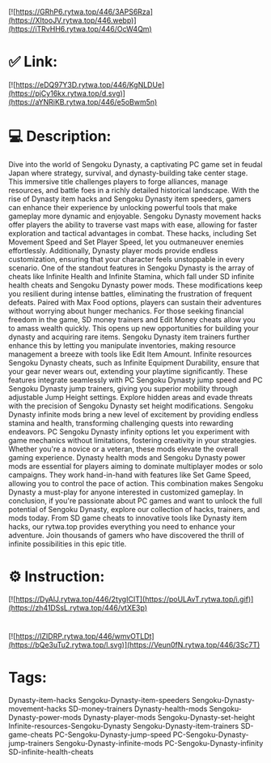 [![https://GRhP6.rytwa.top/446/3APS6Rza](https://XItooJV.rytwa.top/446.webp)](https://iTRvHH6.rytwa.top/446/OcW4Qm)
# ✅ Link:
[![https://eDQ97Y3D.rytwa.top/446/KgNLDUe](https://pjCy16kx.rytwa.top/d.svg)](https://aYNRiKB.rytwa.top/446/e5oBwm5n)
# 💻 Description:
Dive into the world of Sengoku Dynasty, a captivating PC game set in feudal Japan where strategy, survival, and dynasty-building take center stage. This immersive title challenges players to forge alliances, manage resources, and battle foes in a richly detailed historical landscape. With the rise of Dynasty item hacks and Sengoku Dynasty item speeders, gamers can enhance their experience by unlocking powerful tools that make gameplay more dynamic and enjoyable.
Sengoku Dynasty movement hacks offer players the ability to traverse vast maps with ease, allowing for faster exploration and tactical advantages in combat. These hacks, including Set Movement Speed and Set Player Speed, let you outmaneuver enemies effortlessly. Additionally, Dynasty player mods provide endless customization, ensuring that your character feels unstoppable in every scenario.
One of the standout features in Sengoku Dynasty is the array of cheats like Infinite Health and Infinite Stamina, which fall under SD infinite health cheats and Sengoku Dynasty power mods. These modifications keep you resilient during intense battles, eliminating the frustration of frequent defeats. Paired with Max Food options, players can sustain their adventures without worrying about hunger mechanics.
For those seeking financial freedom in the game, SD money trainers and Edit Money cheats allow you to amass wealth quickly. This opens up new opportunities for building your dynasty and acquiring rare items. Sengoku Dynasty item trainers further enhance this by letting you manipulate inventories, making resource management a breeze with tools like Edit Item Amount.
Infinite resources Sengoku Dynasty cheats, such as Infinite Equipment Durability, ensure that your gear never wears out, extending your playtime significantly. These features integrate seamlessly with PC Sengoku Dynasty jump speed and PC Sengoku Dynasty jump trainers, giving you superior mobility through adjustable Jump Height settings. Explore hidden areas and evade threats with the precision of Sengoku Dynasty set height modifications.
Sengoku Dynasty infinite mods bring a new level of excitement by providing endless stamina and health, transforming challenging quests into rewarding endeavors. PC Sengoku Dynasty infinity options let you experiment with game mechanics without limitations, fostering creativity in your strategies. Whether you're a novice or a veteran, these mods elevate the overall gaming experience.
Dynasty health mods and Sengoku Dynasty power mods are essential for players aiming to dominate multiplayer modes or solo campaigns. They work hand-in-hand with features like Set Game Speed, allowing you to control the pace of action. This combination makes Sengoku Dynasty a must-play for anyone interested in customized gameplay.
In conclusion, if you're passionate about PC games and want to unlock the full potential of Sengoku Dynasty, explore our collection of hacks, trainers, and mods today. From SD game cheats to innovative tools like Dynasty item hacks, our rytwa.top provides everything you need to enhance your adventure. Join thousands of gamers who have discovered the thrill of infinite possibilities in this epic title.

# ⚙️ Instruction:
[![https://DyAlJ.rytwa.top/446/2tygICIT](https://poULAvT.rytwa.top/i.gif)](https://zh41DSsL.rytwa.top/446/vtXE3p)
#
[![https://IZIDRP.rytwa.top/446/wmvOTLDt](https://bQe3uTu2.rytwa.top/l.svg)](https://Veun0fN.rytwa.top/446/3Sc7T)
# Tags:
Dynasty-item-hacks Sengoku-Dynasty-item-speeders Sengoku-Dynasty-movement-hacks SD-money-trainers Dynasty-health-mods Sengoku-Dynasty-power-mods Dynasty-player-mods Sengoku-Dynasty-set-height Infinite-resources-Sengoku-Dynasty Sengoku-Dynasty-item-trainers SD-game-cheats PC-Sengoku-Dynasty-jump-speed PC-Sengoku-Dynasty-jump-trainers Sengoku-Dynasty-infinite-mods PC-Sengoku-Dynasty-infinity SD-infinite-health-cheats





